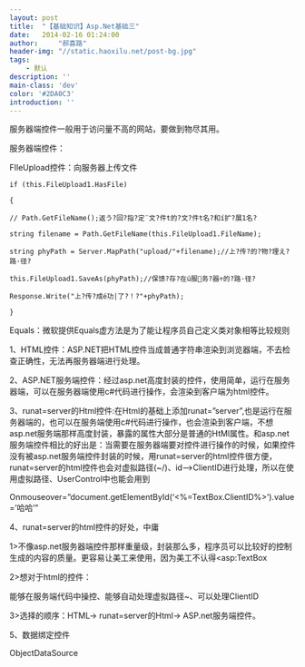 ```yaml
---
layout: post
title:  "【基础知识】Asp.Net基础三"
date:   2014-02-16 01:24:00
author:     "郝喜路"
header-img: "//static.haoxilu.net/post-bg.jpg"
tags:
    - 默认
description: ''
main-class: 'dev'
color: '#2DA0C3'
introduction: ''
---
```

服务器端控件一般用于访问量不高的网站，要做到物尽其用。

服务器端控件：

FIleUpload控件：向服务器上传文件

    if (this.FileUpload1.HasFile)
    
    {
    
    // Path.GetFileName();返う?回?指?定¨文?件t的?文?件t名?和í扩?展1名?
    
    string filename = Path.GetFileName(this.FileUpload1.FileName);
    
    string phyPath = Server.MapPath("upload/"+filename);//上?传?的?物?理え?路·径?
    
    this.FileUpload1.SaveAs(phyPath);//保馈?存?在ú服务?器÷的?路·径?
    
    Response.Write("上?传?成é功|了?！?"+phyPath);
    
    }

Equals：微软提供Equals虚方法是为了能让程序员自己定义类对象相等比较规则

1、HTML控件：ASP.NET把HTML控件当成普通字符串渲染到浏览器端，不去检查正确性，无法再服务器端进行处理。

2、ASP.NET服务端控件：经过asp.net高度封装的控件，使用简单，运行在服务器端，可以在服务器端使用c#代码进行操作，会渲染到客户端为html控件。

3、runat=server的Html控件:在Html的基础上添加runat=”server”,也是运行在服务器端的，也可以在服务端使用c#代码进行操作，也会渲染到客户端，不想asp.net服务端那样高度封装，暴露的属性大部分是普通的HtMl属性。和asp.net服务端控件相比的好出是：当需要在服务器端要对控件进行操作的时候，如果控件没有被asp.net服务端控件封装的时候，用runat=server的html控件很方便，runat=server的html控件也会对虚拟路径(~/)、id--\>ClientID进行处理，所以在使用虚拟路径、UserControl中也能会用到

Onmouseover=”document.getElementById(‘\<%=TextBox.ClientID%\>’).value=’哈哈’”

4、runat=server的html控件的好处，中庸

1\>不像asp.net服务器端控件那样重量级，封装那么多，程序员可以比较好的控制生成的内容的质量。更容易让美工来使用，因为美工不认得\<asp:TextBox

2\>想对于html的控件：

能够在服务端代码中操控、能够自动处理虚拟路径~、可以处理ClientID

3\>选择的顺序：HTML-\> runat=server的Html-\> ASP.net服务端控件。

5、数据绑定控件

ObjectDataSource

